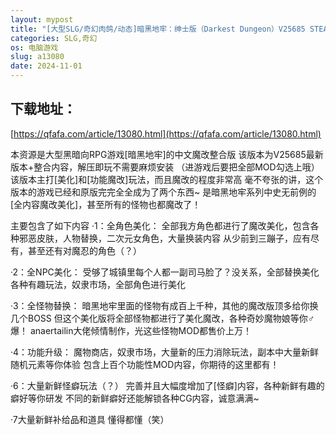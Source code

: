 ```yaml
---
layout: mypost
title: "[大型SLG/奇幻肉鸽/动态]暗黑地牢：绅士版（Darkest Dungeon）V25685 STEAM官中+超美化整合少女地牢MOD+全DLC[6.4GB]"
categories: SLG,奇幻
os: 电脑游戏
slug: a13080
date: 2024-11-01
---
```


## 下载地址：

[https://qfafa.com/article/13080.html](https://qfafa.com/article/13080.html)

本资源是大型黑暗向RPG游戏\[暗黑地牢\]的中文魔改整合版
该版本为V25685最新版本+整合内容，解压即玩不需要麻烦安装
（进游戏后要把全部MOD勾选上哦）
该版本主打\[美化\]和\[功能魔改\]玩法，而且魔改的程度非常高
毫不夸张的讲，这个版本的游戏已经和原版完完全全成为了两个东西~
是暗黑地牢系列中史无前例的\[全内容魔改美化\]，甚至所有的怪物也都魔改了！

主要包含了如下内容
·1：全角色美化：
全部我方角色都进行了魔改美化，包含各种邪恶皮肤，人物替换，二次元女角色，大量换装内容
从少前到三蹦子，应有尽有，甚至还有对魔忍的角色（？）

·2：全NPC美化：
受够了城镇里每个人都一副司马脸了？没关系，全部替换美化
各种有趣玩法，奴隶市场，全部角色进行美化

·3：全怪物替换：
暗黑地牢里面的怪物有成百上千种，其他的魔改版顶多给你换几个BOSS
但这个美化版将全部怪物都进行了美化魔改，各种奇妙魔物娘等你♂爆！
anaertailin大佬倾情制作，光这些怪物MOD都售价上万！

·4：功能升级：
魔物商店，奴隶市场，大量新的压力消除玩法，副本中大量新鲜随机元素等你体验
包含上百个功能性MOD内容，你期待的这里都有！

·6：大量新鲜怪癖玩法（？）
完善并且大幅度增加了\[怪癖\]内容，各种新鲜有趣的癖好等你研发
不同的新鲜癖好还能解锁各种CG内容，诚意满满~

·7大量新鲜补给品和道具
懂得都懂（笑）